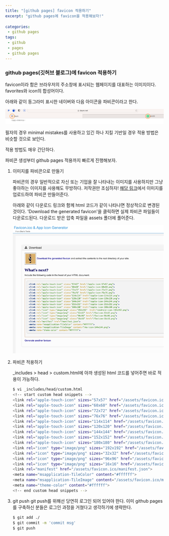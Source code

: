 ```yaml
---
title: "[github pages] favicon 적용하기"
excerpt: "github pages에 favicon을 적용해보자!"

categories:
 - github pages
tags:
 - github
 - pages
 - github pages
---
```


### github pages(깃허브 블로그)에 favicon 적용하기
favicon이라 함은 브라우저의 주소창에 표시되는 웹페이지를 대표하는 이미지이다. favorites와 icon의 합성어이다.

아래와 같이 동그라미 표시한 네이버와 다음 아이콘을 파비콘이라고 한다.

![favicon example](/assets/favicon_ex.png)

필자의 경우 minimal mistakes를 사용하고 있긴 하나 지킬 기반일 경우 적용 방법은 비슷할 것으로 보인다.

적용 방법도 매우 간단하다.

파비콘 생성부터 github pages 적용까지 빠르게 진행해보자.

1. 이미지를 파비콘으로 만들기

   파비콘의 경우 일반적으로 자신 또는 기업을 잘 나타내는 이미지를 사용하지만 그냥 좋아하는 이미지를 사용해도 무방하다. 저작권만 조심하자! [해당 링크](https://www.favicon-generator.org)에서 이미지를 업로드하여 파비콘 만들어준다.

   아래와 같이 다운로드 링크와 함께 html 코드가 같이 나타나면 정상적으로 변경된 것이다. 'Download the generated favicon'을 클릭하면 실제 파비콘 파일들이 다운로드된다. 다운로드 받은 압축 파일을 assets 폴더에 풀어준다.

    ![favicon create](/assets/favicon_create.png)

2. 파비콘 적용하기

   _includes > head > custom.html에 아까 생성된 html 코드를 넣어주면 바로 적용이 가능하다.
    ```bash
    $ vi _includes/head/custom.html
    <!-- start custom head snippets -->
    <link rel="apple-touch-icon" sizes="57x57" href="/assets/favicon.ico/apple-icon-57x57.png">
    <link rel="apple-touch-icon" sizes="60x60" href="/assets/favicon.ico/apple-icon-60x60.png">
    <link rel="apple-touch-icon" sizes="72x72" href="/assets/favicon.ico/apple-icon-72x72.png">
    <link rel="apple-touch-icon" sizes="76x76" href="/assets/favicon.ico/apple-icon-76x76.png">
    <link rel="apple-touch-icon" sizes="114x114" href="/assets/favicon.ico/apple-icon-114x114.png">
    <link rel="apple-touch-icon" sizes="120x120" href="/assets/favicon.ico/apple-icon-120x120.png">
    <link rel="apple-touch-icon" sizes="144x144" href="/assets/favicon.ico/apple-icon-144x144.png">
    <link rel="apple-touch-icon" sizes="152x152" href="/assets/favicon.ico/apple-icon-152x152.png">
    <link rel="apple-touch-icon" sizes="180x180" href="/assets/favicon.ico/apple-icon-180x180.png">
    <link rel="icon" type="image/png" sizes="192x192" href="/assets/favicon.ico/android-icon-192x192.png?">
    <link rel="icon" type="image/png" sizes="32x32" href="/assets/favicon.ico/favicon-32x32.png?">
    <link rel="icon" type="image/png" sizes="96x96" href="/assets/favicon.ico/favicon-96x96.png?">
    <link rel="icon" type="image/png" sizes="16x16" href="/assets/favicon.ico/favicon-16x16.png?">
    <link rel="manifest" href="/assets/favicon.ico/manifest.json">
    <meta name="msapplication-TileColor" content="#ffffff">
    <meta name="msapplication-TileImage" content="/assets/favicon.ico/ms-icon-144x144.png">
    <meta name="theme-color" content="#ffffff">
    <!-- end custom head snippets -->
    ```

3. git push
    git push를 위해선 당연히 로그인 되어 있어야 한다. 이미 github pages를 구축하신 분들은 로그인 과정을 거쳤다고 생각하기에 생략한다.
    ```bash
    $ git add ./ 
    $ git commit -m 'commit msg'
    $ git push 
    ```
    
